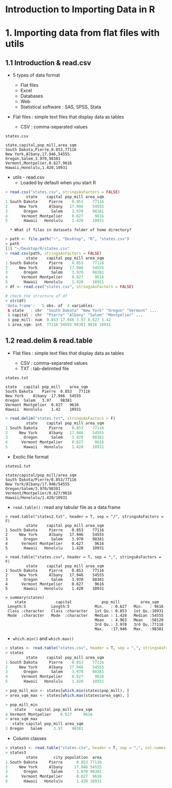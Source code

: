 Introduction to Importing Data in R
====================================

# 1. Importing data from flat files with utils

## 1.1 Introduction & read.csv

* 5 types of data format
    * Flat files
    * Excel
    * Databases
    * Web
    * Statistical software : SAS, SPSS, Stata

* Flat files : simple text files that display data as tables

   * CSV : comma-separated values

```
states.csv

state,capital,pop_mill,area_sqm
South Dakota,Pierre,0.853,77116
New York,Albany,17.946,54555
Oregon,Salem,3.970,98381
Vermont,Montpelier,0.627,9616
Hawaii,Honolulu,1.420,10931
```
   
   * utils - read.csv
      * Loaded by default when you start R
  
```R
> read.csv("states.csv", stringsAsFactors = FALSE)
         state    capital pop_mill area_sqm
1 South Dakota     Pierre    0.853    77116
2     New York     Albany   17.946    54555
3       Oregon      Salem    3.970    98381
4      Vermont Montpelier    0.627     9616
5       Hawaii   Honolulu    1.420    10931
```

      * What if files in datasets folder of home directory?
 
```R
> path <- file.path("~", "Desktop", "R", "states.csv")
> path
[1] "~/Desktop/R/states.csv"
> read.csv(path, stringsAsFactors = FALSE) 
         state    capital pop_mill area_sqm
1 South Dakota     Pierre    0.853    77116
2     New York     Albany   17.946    54555
3       Oregon      Salem    3.970    98381
4      Vermont Montpelier    0.627     9616
5       Hawaii   Honolulu    1.420    10931
> df <- read.csv("states.csv", stringsAsFactors = FALSE)

# check the structure of df
> str(df)
'data.frame':	5 obs. of  4 variables:
 $ state   : chr  "South Dakota" "New York" "Oregon" "Vermont" ...
 $ capital : chr  "Pierre" "Albany" "Salem" "Montpelier" ...
 $ pop_mill: num  0.853 17.946 3.97 0.627 1.42
 $ area_sqm: int  77116 54555 98381 9616 10931
```

## 1.2 read.delim & read.table

* Flat files : simple text files that display data as tables

   * CSV : comma-separated values
   * TXT : tab-delimited file

```
states.txt

state	capital	pop_mill	area_sqm
South Dakota	Pierre	0.853	77116
New York	Albany	17.946	54555
Oregon	Salem	3.97	98381
Vermont	Montpelier	0.627	9616
Hawaii	Honolulu	1.42	10931
```

```R
> read.delim("states.txt", stringsAsFactors = F)
         state    capital pop_mill area_sqm
1 South Dakota     Pierre    0.853    77116
2     New York     Albany   17.946    54555
3       Oregon      Salem    3.970    98381
4      Vermont Montpelier    0.627     9616
5       Hawaii   Honolulu    1.420    10931
```

* Exotic file format

```
states2.txt

state/capital/pop_mill/area_sqm
South Dakota/Pierre/0.853/77116
New York/Albany/17.946/54555
Oregon/Salem/3.970/98381
Vermont/Montpelier/0.627/9616
Hawaii/Honolulu/1.420/10931
```

* `read.table()` : read any tabular file as a data frame

```
> read.table("states2.txt", header = T, sep = "/", stringsAsFactors = F)
         state    capital pop_mill area_sqm
1 South Dakota     Pierre    0.853    77116
2     New York     Albany   17.946    54555
3       Oregon      Salem    3.970    98381
4      Vermont Montpelier    0.627     9616
5       Hawaii   Honolulu    1.420    10931
```

```
> read.table("states.csv", header = T, sep = ",", stringsAsFactors = F)
         state    capital pop_mill area_sqm
1 South Dakota     Pierre    0.853    77116
2     New York     Albany   17.946    54555
3       Oregon      Salem    3.970    98381
4      Vermont Montpelier    0.627     9616
5       Hawaii   Honolulu    1.420    10931

> summary(states)
    state             capital             pop_mill         area_sqm    
 Length:5           Length:5           Min.   : 0.627   Min.   : 9616  
 Class :character   Class :character   1st Qu.: 0.853   1st Qu.:10931  
 Mode  :character   Mode  :character   Median : 1.420   Median :54555  
                                       Mean   : 4.963   Mean   :50120  
                                       3rd Qu.: 3.970   3rd Qu.:77116  
                                       Max.   :17.946   Max.   :98381  
```

* `which.min()` and `which.max()`

```R
> states <- read.table("states.csv", header = T, sep = ",", stringsAsFactors = F)
> states
         state    capital pop_mill area_sqm
1 South Dakota     Pierre    0.853    77116
2     New York     Albany   17.946    54555
3       Oregon      Salem    3.970    98381
4      Vermont Montpelier    0.627     9616
5       Hawaii   Honolulu    1.420    10931

> pop_mill_min <- states[which.min(states$pop_mill), ]
> area_sqm_max <- states[which.max(states$area_sqm), ]

> pop_mill_min
    state    capital pop_mill area_sqm
4 Vermont Montpelier    0.627     9616
> area_sqm_max
   state capital pop_mill area_sqm
3 Oregon   Salem     3.97    98381
```

* Column classes

```R
> states3 <- read.table("states.csv", header = T, sep = ",", col.names = c("state", "city", "population", "area"))
> states3
         state       city population  area
1 South Dakota     Pierre      0.853 77116
2     New York     Albany     17.946 54555
3       Oregon      Salem      3.970 98381
4      Vermont Montpelier      0.627  9616
5       Hawaii   Honolulu      1.420 10931
```











